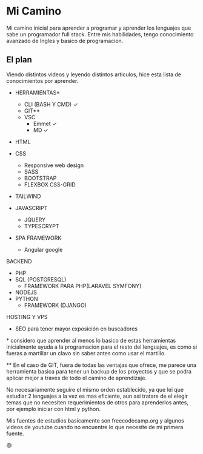 # Mi Camino

Mi camino inicial para aprender a programar y aprender los lenguajes que sabe un programador full stack.
Entre mis habilidades, tengo conocimiento avanzado de Ingles y basico de programacion. 

## El plan

Viendo distintos videos y leyendo distintos articulos, hice esta lista de conocimientos por aprender.

- HERRAMIENTAS*
    - CLI (BASH Y CMD) ✓
    - GIT**
    - VSC
        - Emmet ✓
        - MD ✓

- HTML   
- CSS
    - Responsive web design
    - SASS
    - BOOTSTRAP   
    - FLEXBOX CSS-GRID
- TAILWIND
- JAVASCRIPT
    - JQUERY
    - TYPESCRYPT

- SPA FRAMEWORK 
    - Angular google

BACKEND
- PHP
- SQL (POSTGRESQL)
    - FRAMEWORK PARA PHP(LARAVEL SYMFONY)
- NODEJS
- PYTHON
    - FRAMEWORK (DJANGO)

HOSTING Y VPS
- SEO para tener mayor exposición en buscadores

\* considero que aprender al menos lo basico de estas herramientas inicialmente ayuda a la programacion para el resto del lenguajes, es como si fueras a martillar un clavo sin saber antes como usar el martillo. 

\*\* En el caso de GIT, fuera de todas las ventajas que ofrece, me parece una herramienta basica para tener un backup de los proyectos y que se podra aplicar mejor a traves de todo el camino de aprendizaje.  

No necesariamente seguire el mismo orden establecido, ya que lei que estudiar 2 lenguajes  a la vez es mas eficiente, aun asi tratare de el elegir temas que no necesiten requerimientos de otros para aprenderlos antes, por ejemplo iniciar con html y python. 

Mis fuentes de estudios basicamente son freecodecamp.org y algunos videos de youtube cuando no encuentre lo que necesite de mi primera fuente.


😄
